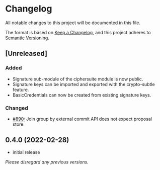 # Changelog
All notable changes to this project will be documented in this file.

The format is based on [Keep a Changelog](https://keepachangelog.com/en/1.0.0/),
and this project adheres to [Semantic Versioning](https://semver.org/spec/v2.0.0.html).

## [Unreleased]

### Added
 - Signature sub-module of the ciphersuite module is now public.
 - Signature keys can be imported and exported with the crypto-subtle feature.
 - BasicCredentials can now be created from existing signature keys.

### Changed
 -  [#890:](https://github.com/openmls/openmls/pull/890) Join group by external commit API does not expect proposal store.

## 0.4.0 (2022-02-28)

* initial release

*Please disregard any previous versions.*
